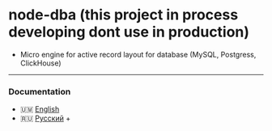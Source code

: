 # node-dba (this project in process developing dont use in production)
* Micro engine for active record layout for database (MySQL, Postgress, ClickHouse)

-----

### Documentation 
 * 🇺🇲 [English](/docs/en/index.md)
 * 🇷🇺 [Русский](/docs/ru/index.md) +
